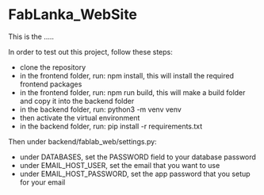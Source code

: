 # FabLanka_WebSite

This is the .....

In order to test out this project, follow these steps:

-   clone the repository
-   in the frontend folder, run: npm install, this will install the required frontend packages
-   in the frontend folder, run: npm run build, this will make a build folder and copy it into the backend folder
-   in the backend folder, run: python3 -m venv venv
-   then activate the virtual environment
-   in the backend folder, run: pip install -r requirements.txt

Then under backend/fablab_web/settings.py:

-   under DATABASES, set the PASSWORD field to your database password
-   under EMAIL_HOST_USER, set the email that you want to use
-   under EMAIL_HOST_PASSWORD, set the app password that you setup for your email

